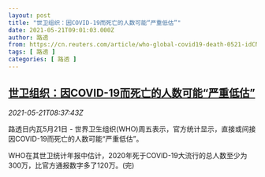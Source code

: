 ```yaml
---
layout: post
title: "世卫组织：因COVID-19而死亡的人数可能“严重低估”"
date: 2021-05-21T09:01:03.000Z
author: 路透
from: https://cn.reuters.com/article/who-global-covid19-death-0521-idCNKCS2D20TH
tags: [ 路透 ]
categories: [ 路透 ]
---
```

<!--1621587663000-->
[世卫组织：因COVID-19而死亡的人数可能“严重低估”](https://cn.reuters.com/article/who-global-covid19-death-0521-idCNKCS2D20TH)
------

<div>
<div><i>2021-05-21T08:37:43Z</i></div><p>路透日内瓦5月21日 - 世界卫生组织(WHO)周五表示，官方统计显示，直接或间接因COVID-19而死亡的人数可能“严重低估”。</p><p>WHO在其世卫统计年报中估计，2020年死于COVID-19大流行的总人数至少为300万，比官方通报数字多了120万。(完)</p>
</div>

